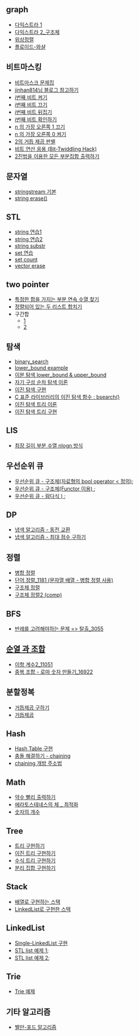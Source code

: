 ﻿
## graph

- [다익스트라 1](../inflearn/4.graph/80.cpp)
- [다익스트라 2_구조체](./80_2.cpp)
- [위상정렬](../inflearn/5.dp/topological.cpp)
- [플로이드-와샬](../dongbin/ch09/floyd.cpp)

## 비트마스킹

- [비트마스크 문제집](https://www.acmicpc.net/workbook/view/10005)
- [jinhan814님 블로그 참고하기](https://blog.naver.com/jinhan814/222624481044)
- [i번째 비트 켜기](../algorithm/bitmask/비트켜기.md)
- [i번째 비트 끄기](../algorithm/bitmask/비트끄기.md)
- [i번째 비트 뒤집기](../algorithm/bitmask/비트뒤집기.md)
- [i번째 비트 확인하기](../algorithm/bitmask/비트확인하기.md)
- [n 의 가장 오른쪽 1 끄기](../algorithm/bitmask/비트9.md)
- [n 의 가장 오른쪽 0 켜기](../algorithm/bitmask/비트10.md)
- [2의 거듭 제곱 판별](../algorithm/bitmask/거듭제곱판별.md)
- [비트 연산 응용 (Bit-Twiddling Hack)](../algorithm/bitmask/비트11.md)
- [2진법을 이용한 모든 부분집합 출력하기](../algorithm/bitmask/subset.cpp)


## 문자열

- [stringstream 기본](../good/string/stringstream.cpp)
- [string erase()](../good/string/erase.cpp)

## STL

- [string 연습1](../practice/01/stringEx.cpp)
- [string 연습2](../practice/01/stringEX2.cpp)
- [string substr](../practice/01/substr.cpp)
- [set 연습](../practice/01/setEx.cpp)
- [set count](../good/set/set_c.cpp)
- [vector erase](../good/vector/erase.cpp)

## two pointer

- [특정한 합을 가지는 부분 연속 수열 찾기](../dongbin/etc/twopointer1.cpp)
- [정렬되어 있는 두 리스트 합치기](../dongbin/etc/towpointer2.cpp)
- 구간합
  - [1](../dongbin/etc/prefix_sum.cpp)
  - [2](../dongbin/etc/prefix_sum2.cpp)

## 탐색

- [binary_search ](../baaaaakingdog/0x18_binary/1920_1.cpp)
- [lower_bound example](../good/lower_ex.cpp)
- [이분 탐색 lower_bound & upper_bound](../good/lu.md)
- [자기 구성 순차 탐색 이론](../algorithm/chapter06_search/탐색.md)
- [이진 탐색 구현](../algorithm/chapter06_search/BinarySearch.cpp)
- [C 표준 라이브러리의 이진 탐색 함수 : bsearch()](../algorithm/chapter06_search/BinarySearch2.cpp)
- [이진 탐색 트리 이론](../algorithm/chapter06_search/이진탐색트리.md)
- [이진 탐색 트리 구현](../algorithm/chapter06_search/BinarySearchTree.cpp)

## LIS

- [최장 길이 부분 수열 nlogn 방식](https://dyngina.tistory.com/16)

## 우선순위 큐

- [우선순위 큐 - 구조체(자료형의 bool operator < 정의)](../good/pq/pq1.cpp);
- [우선순위 큐 - 구조체(Functor 이용) ](../good/pq/pq2.cpp);
- [우선순위 큐 - 람다식 ) ](../good/pq/pq3.cpp);

## DP

- [냅색 알고리즘 - 동전 교환](../inflearn/5.dp/10.cpp)
- [냅색 알고리즘 - 최대 점수 구하기](../inflearn/5.dp/11.cpp)

## 정렬

- [병합 정렬](../algorithm/chapter12_divide_conquer/MergeSort.cpp)
- [단어 정렬_1181 (문자열 배열 - 병합 정렬 사용)](../solved/silver5/1181.cpp)
- [구조체 정렬](../practice/01/05.cpp)
- [구조체 정렬2 (comp)](../solved/silver5/5635.cpp)

## BFS
- [반례를 고려해야하는 문제 => 탈출_3055](../study/2022/week5/3055.cpp)

## [순열 과 조합](../good/순열과조합.md)

- [이항 계수2_11051](../baaaaakingdog/0x17_math/11051.cpp)
- [중복 조합 - 로마 숫자 만들기_16922](../study/2022/week5/16922.cpp)

## 분할정복

- [거듭제곱 구하기](../good/pow_.cpp)
- [거듭제곱](../solved/silver1/1629_1.cpp)
## Hash


- [Hash Table 구현](../algorithm/chapter08_hash/SimpleHashTable.cpp)
- [충돌 해결하기 - chaining](../algorithm/chapter08_hash/Chaining.cpp)
- [chaining  개방 주소법](../algorithm/chapter08_hash/OpenAddressing.cpp)

## Math

- [약수 빨리 출력하기](../solved/gold5/2981.cpp)
- [에라토스테네스의 체 _ 최적화](../baaaaakingdog/0x17_math/1929.cpp)
- [숫자의 개수](../inflearn/1.implement/12_1.cpp)

## Tree

- [트리 구현하기](../algorithm/chapter04_tree/Test_LCRSTree.c)
- [이진 트리 구현하기](../algorithm/chapter04_tree/SBT.c)
- [수식 트리 구현하기](../algorithm/chapter04_tree/ET.c)
- [분리 집합 구현하기](../algorithm/chapter04_tree/DisjointSet.c)

## Stack

- [배열로 구현하는 스택](../algorithm/chapter02_stack/ArrayStack.c)
- [LinkedList로 구현한 스택](../algorithm/chapter02_stack/LinkedListStack.cpp)

## LinkedList

- [Single-LinkedList 구현](../algorithm/chapter01_linkedList/test.c)
- [STL list  예제 1](../algorithm/chapter01_linkedList/list1.cpp);
- [STL list  예제 2](../algorithm/chapter01_linkedList/list2.cpp);

## Trie

- [Trie 예제](../algorithm/trie/trie2.cpp)

## 기타 알고리즘

- [벨만-포드 알고리즘](../inflearn/4.graph/벨만.md)